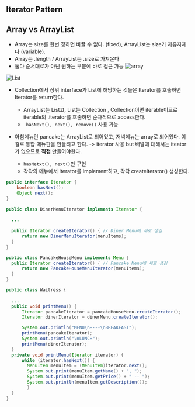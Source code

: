 ## Iterator Pattern

## Array vs ArrayList
- Array는 size를 한번 정하면 바꿀 수 없다. (fixed), ArrayList는 size가 자유자재다 (variable).
- Array는 .length / ArrayList는 .size로 가져온다
- 둘다 순서대로가 아닌 원하는 부분에 바로 접근 가능
![array](https://user-images.githubusercontent.com/50645183/100516327-7e77d400-31c6-11eb-9d77-6e80591de8ad.PNG)

![List](https://user-images.githubusercontent.com/50645183/100517822-f3e8a200-31d0-11eb-903f-60fe97490602.PNG)

- Collection에서 상위 interface가 List에 해당하는 것들은 Iterator를 호출하면 Iterator를 return한다.
  - ArrayList는 List고, List는 Collection , Collection이면 iterable이므로 iterable의 .iterator를 호출하면 순차적으로 access한다.
  - ``` hasNext(), next(), remove()``` 사용 가능


- 아침메뉴인 pancake는 ArrayList로 되어있고, 저녁메뉴는 array로 되어있다. 이걸로 통합 메뉴판을 만들려고 한다. -> iterator 사용 but
  배열에 대해서는 iteator가 없으므로 **직접** 만들어야한다.
    - ```hasNetxt(), next()```만 구현
    - 각각의 메뉴에서 Iterator를 implement하고, 각각 createIterator() 생성한다.
    

```java
public interface Iterator {
	boolean hasNext();
	Object next();
}
```
```java
public class DinerMenuIterator implements Iterator {
  
  ...
 
  public Iterator createIterator() { // Diner Menu에 새로 생김
      return new DinerMenuIterator(menuItems);
  }
} 
```
```java
public class PancakeHouseMenu implements Menu {
  public Iterator createIterator() { // Pancake Menu에 새로 생김
      return new PancakeHouseMenuIterator(menuItems);
  }
}
```
```java
public class Waitress {
  
  ...
  public void printMenu() { 
      Iterator pancakeIterator = pancakeHouseMenu.createIterator();
      Iterator dinerIterator = dinerMenu.createIterator();

      System.out.println("MENU\n----\nBREAKFAST");
      printMenu(pancakeIterator);
      System.out.println("\nLUNCH");
      printMenu(dinerIterator);
  }
  private void printMenu(Iterator iterator) {
      while (iterator.hasNext()) {
        MenuItem menuItem = (MenuItem)iterator.next();
        System.out.print(menuItem.getName() + ", ");
        System.out.print(menuItem.getPrice() + " -- ");
        System.out.println(menuItem.getDescription());
		}
  }
}
```  
